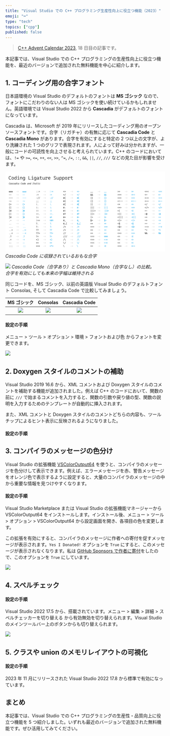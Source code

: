 ```yaml
---
title: "Visual Studio での C++ プログラミング生産性向上に役立つ機能（2023）"
emoji: "⌨️"
type: "tech"
topics: ["cpp"]
published: false
---
```


> [C++ Advent Calendar 2023](https://qiita.com/advent-calendar/2023/cxx), 18 日目の記事です。

本記事では、Visual Studio での C++ プログラミングの生産性向上に役立つ機能を、最近のバージョンで追加された無料機能を中心に紹介します。

## 1. コーディング用の合字フォント
日本語環境の Visual Studio のデフォルトのフォントは **MS ゴシック** なので、フォントにこだわりのない人は MS ゴシックを使い続けているかもしれません。英語環境では Visual Studio 2022 から **Cascadia** がデフォルトのフォントになっています。

Cascadia は、Microsoft が 2019 年にリリースしたコーディング用のオープンソースフォントです。合字（リガチャ）の有無に応じて **Cascadia Code** と **Cascadia Mono** があります。合字を有効にすると特定の 2 つ以上の文字が、より洗練された 1 つのグリフで表現されます。人によって好みは分かれますが、一般にコードの可読性を向上させると考えられています。C++ のコードにおいては、`!=` や `>=`, `<=`, `++`, `<<`, `>>`, `^=`, `/=`, `::`, `&&`, `||`, `//`, `///` などの見た目が影響を受けます。

![](https://raw.githubusercontent.com/microsoft/cascadia-code/main/images/ligatures.png)
*Cascadia Code に収録されているおもな合字*

![](https://storage.googleapis.com/zenn-user-upload/b1655934400b-20231218.gif)
*Cascadia Code（合字あり）と Cascadia Mono（合字なし）の比較。<br>合字を有効にしても本来の字幅は維持される*

同じコードを、MS ゴシック、以前の英語版 Visual Studio のデフォルトフォント Consolas, そして Cascadia Code で比較してみましょう。

| MS ゴシック | Consolas | Cascadia Code |
|:--:|:--:|:--:|
| ![](https://storage.googleapis.com/zenn-user-upload/a46eaa30efa0-20231218.png) | ![](https://storage.googleapis.com/zenn-user-upload/d7ce83191a5c-20231218.png) | ![](https://storage.googleapis.com/zenn-user-upload/e47b6127db5f-20231218.png) |

#### 設定の手順
メニュー > ツール > オプション > 環境 > フォントおよび色 からフォントを変更できます。

![](https://storage.googleapis.com/zenn-user-upload/1bf510e2d084-20231218.png)


## 2. Doxygen スタイルのコメントの補助
Visual Studio 2019 16.6 から、XML コメントおよび Doxygen スタイルのコメントを補助する機能が追加されました。例えば C++ のコードにおいて、関数の前に `///` で始まるコメントを入力すると、関数の引数や戻り値の型、関数の説明を入力するためのテンプレートが自動的に挿入されます。

また、XML コメントと Doxygen スタイルのコメントどちらの内容も、ツールチップによるヒント表示に反映されるようになりました。


#### 設定の手順


## 3. コンパイラのメッセージの色分け
Visual Studio の拡張機能 [VSColorOutput64](https://marketplace.visualstudio.com/items?itemName=MikeWard-AnnArbor.VSColorOutput64) を使うと、コンパイラのメッセージを色分けして表示できます。例えば、エラーメッセージを赤、警告メッセージをオレンジ色で表示するように設定すると、大量のコンパイラのメッセージの中から重要な情報を見つけやすくなります。

#### 設定の手順
Visual Studio Marketplace または Visual Studio の拡張機能マネージャーから VSColorOutput64 をインストールします。インストール後、メニュー > ツール > オプション > VSColorOutput64 から設定画面を開き、各項目の色を変更します。

この拡張を有効にすると、コンパイラのメッセージに作者への寄付を促すメッセージが表示されます。`Yes I Donated!` オプションを `True` にすると、このメッセージが表示されなくなります。私は [GitHub Sponsors で作者に寄付](https://github.com/sponsors/mike-ward)をしたので、このオプションを `True` にしています。

![](https://storage.googleapis.com/zenn-user-upload/2fda1e98cfa4-20231218.png)


## 4. スペルチェック




#### 設定の手順
Visual Studio 2022 17.5 から、搭載されています。メニュー > 編集 > 詳細 > スペルチェッカーを切り替える から有効無効を切り替えられます。Visual Studio のメインツールバー上のボタンからも切り替えられます。

![](https://storage.googleapis.com/zenn-user-upload/a83aa667ac16-20231218.png)


## 5. クラスや union のメモリレイアウトの可視化




#### 設定の手順
2023 年 11 月にリリースされた Visual Studio 2022 17.8 から標準で有効になっています。


## まとめ
本記事では、Visual Studio での C++ プログラミングの生産性・品質向上に役立つ機能を 5 つ紹介しました。いずれも最近のバージョンで追加された無料機能です。ぜひ活用してみてください。

